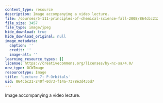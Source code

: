 ```yaml
---
content_type: resource
description: Image accompanying a video lecture.
file: /courses/5-111-principles-of-chemical-science-fall-2008/864cbc21240f0d73f14a7378e3d436d7_7.jpg
file_size: 3457
file_type: image/jpeg
hide_download: true
hide_download_original: null
image_metadata:
  caption: ''
  credit: ''
  image-alt: ''
learning_resource_types: []
license: https://creativecommons.org/licenses/by-nc-sa/4.0/
ocw_type: OCWImage
resourcetype: Image
title: 'Lecture 7: P-Orbitals'
uid: 864cbc21-240f-0d73-f14a-7378e3d436d7
---
```

Image accompanying a video lecture.